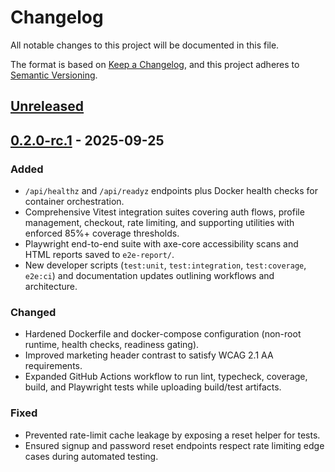 # Changelog

All notable changes to this project will be documented in this file.

The format is based on [Keep a Changelog](https://keepachangelog.com/en/1.1.0/), and this project adheres to [Semantic Versioning](https://semver.org/spec/v2.0.0.html).

## [Unreleased]

## [0.2.0-rc.1] - 2025-09-25
### Added
- `/api/healthz` and `/api/readyz` endpoints plus Docker health checks for container orchestration.
- Comprehensive Vitest integration suites covering auth flows, profile management, checkout, rate limiting, and supporting utilities with enforced 85%+ coverage thresholds.
- Playwright end-to-end suite with axe-core accessibility scans and HTML reports saved to `e2e-report/`.
- New developer scripts (`test:unit`, `test:integration`, `test:coverage`, `e2e:ci`) and documentation updates outlining workflows and architecture.

### Changed
- Hardened Dockerfile and docker-compose configuration (non-root runtime, health checks, readiness gating).
- Improved marketing header contrast to satisfy WCAG 2.1 AA requirements.
- Expanded GitHub Actions workflow to run lint, typecheck, coverage, build, and Playwright tests while uploading build/test artifacts.

### Fixed
- Prevented rate-limit cache leakage by exposing a reset helper for tests.
- Ensured signup and password reset endpoints respect rate limiting edge cases during automated testing.

[Unreleased]: https://github.com/techguardlk/compare/v0.2.0-rc.1...HEAD
[0.2.0-rc.1]: https://github.com/techguardlk/releases/tag/v0.2.0-rc.1
